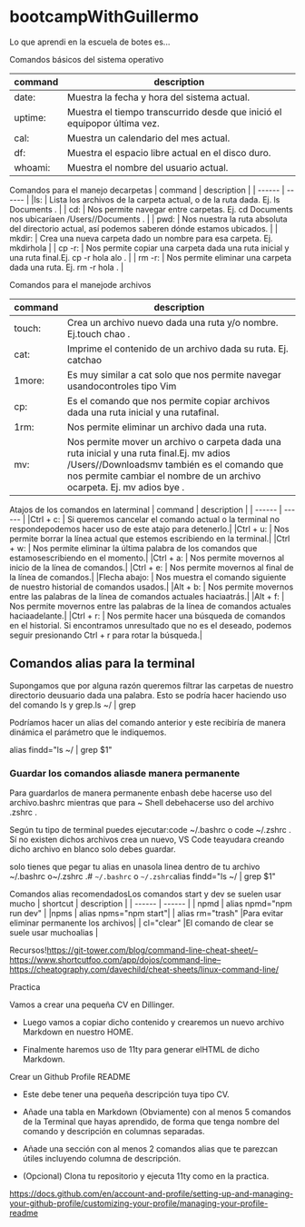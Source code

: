 # bootcampWithGuillermo

Lo que aprendi en la escuela de botes es...

Comandos básicos del sistema operativo

| command | description |
| ------ | ------ |
|date: | Muestra la fecha y hora del sistema actual. |
|uptime: | Muestra el tiempo transcurrido desde que inició el equipopor última vez. |
|cal: | Muestra un calendario del mes actual. |
|df: | Muestra el espacio libre actual en el disco duro. |
|whoami: | Muestra el nombre del usuario actual. |

Comandos para el manejo decarpetas
| command | description |
| ------ | ------ |
|ls:  | Lista los archivos de la carpeta actual, o de la ruta dada. Ej. ls Documents . |
| cd: | Nos permite navegar entre carpetas. Ej. cd Documents nos ubicaríaen /Users/<usuario>/Documents . |
| pwd: | Nos nuestra la ruta absoluta del directorio actual, así podemos saberen dónde estamos ubicados. |
| mkdir: | Crea una nueva carpeta dado un nombre para esa carpeta. Ej. mkdirhola |
| cp -r: | Nos permite copiar una carpeta dada una ruta inicial y una ruta final.Ej. cp -r hola alo . |
| rm -r:  | Nos permite eliminar una carpeta dada una ruta. Ej. rm -r hola .  |

Comandos para el manejode archivos

| command | description |
| ------ | ------ |
|touch: | Crea un archivo nuevo dada una ruta y/o nombre. Ej.touch chao . |
|cat: | Imprime el contenido de un archivo dada su ruta. Ej. catchao |
| 1more: | Es muy similar a cat solo que nos permite navegar usandocontroles tipo Vim |
| cp: | Es el comando que nos permite copiar archivos dada una ruta inicial y una rutafinal.|
| 1rm: | Nos permite eliminar un archivo dada una ruta. |
| mv: | Nos permite mover un archivo o carpeta dada una ruta inicial y una ruta final.Ej. mv adios /Users/<usuario>/Downloadsmv también es el comando que nos permite cambiar el nombre de un archivo ocarpeta. Ej. mv adios bye .|

Atajos de los comandos en laterminal
| command | description |
| ------ | ------ |
|Ctrl + c: | Si queremos cancelar el comando actual o la terminal no respondepodemos hacer uso de este atajo para detenerlo.|
|Ctrl + u: | Nos permite borrar la línea actual que estemos escribiendo en la terminal.|
|Ctrl + w: | Nos permite eliminar la última palabra de los comandos que estamosescribiendo en el momento.|
|Ctrl + a: | Nos permite movernos al inicio de la línea de comandos.|
|Ctrl + e: | Nos permite movernos al final de la línea de comandos.|
|Flecha abajo: | Nos muestra el comando siguiente de nuestro historial de comandos usados.|
|Alt + b: | Nos permite movernos entre las palabras de la línea de comandos actuales haciaatrás.|
|Alt + f: | Nos permite movernos entre las palabras de la línea de comandos actuales haciaadelante.|
|Ctrl + r: | Nos permite hacer una búsqueda de comandos en el historial. Si encontramos unresultado que no es el deseado, podemos seguir presionando Ctrl + r para rotar la búsqueda.|

## Comandos alias para la terminal

Supongamos que por alguna razón queremos filtrar las carpetas de nuestro directorio deusuario dada una palabra. Esto se podría hacer haciendo uso del comando ls y grep.ls ~/ | grep <palabra>

Podríamos hacer un alias del comando anterior y este recibiría de manera dinámica el parámetro que le indiquemos.

alias findd="ls ~/ | grep $1"

### Guardar los comandos aliasde manera permanente 

Para guardarlos de manera permanente enbash debe hacerse uso del archivo.bashrc mientras que para ~ Shell debehacerse uso del archivo .zshrc .


Según tu tipo de terminal puedes ejecutar:code ~/.bashrc o code ~/.zshrc . Sí no existen dichos archivos crea un nuevo, VS Code teayudara creando dicho archivo en blanco solo debes guardar.

solo tienes que pegar tu alias en unasola linea dentro de tu archivo ~/.bashrc o~/.zshrc .# `~/.bashrc` o `~/.zshrc`alias findd="ls ~/ | grep $1"

Comandos alias recomendadosLos comandos start y dev se suelen usar mucho
| shortcut | description |
| ------ | ------ |
| npmd | alias npmd="npm run dev" | 
|npms | alias npms="npm start"|
| alias rm="trash" |Para evitar eliminar permanente los archivos|
| cl="clear" |El comando de clear se suele usar muchoalias |

Recursos!https://git-tower.com/blog/command-line-cheat-sheet/–https://www.shortcutfoo.com/app/dojos/command-line–https://cheatography.com/davechild/cheat-sheets/linux-command-line/

Practica

Vamos a crear una pequeña CV en Dillinger. 

- Luego vamos a copiar dicho contenido y crearemos un nuevo archivo Markdown en nuestro HOME.

- Finalmente haremos uso de 11ty para generar elHTML de dicho Markdown.

Crear un Github Profile README

- Este debe tener una pequeña descripción tuya tipo CV.
- Añade una tabla en Markdown (Obviamente) con al menos 5 comandos de la Terminal que hayas aprendido, de forma que tenga nombre del comando y descripción en columnas separadas. 

- Añade una sección con al menos 2 comandos alias que te parezcan útiles incluyendo columna de descripción.

- (Opcional) Clona tu repositorio y ejecuta 11ty como en la practica.

https://docs.github.com/en/account-and-profile/setting-up-and-managing-your-github-profile/customizing-your-profile/managing-your-profile-readme
